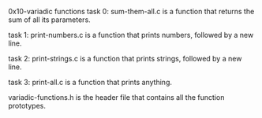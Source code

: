 0x10-variadic functions
task 0:
sum-them-all.c is a function that returns the sum of all its parameters.

task 1:
print-numbers.c is a function that prints numbers, followed by a new line.

task 2:
print-strings.c is a function that prints strings, followed by a new line.

task 3:
print-all.c is a function that prints anything.

variadic-functions.h is the header file that contains all the function prototypes.
